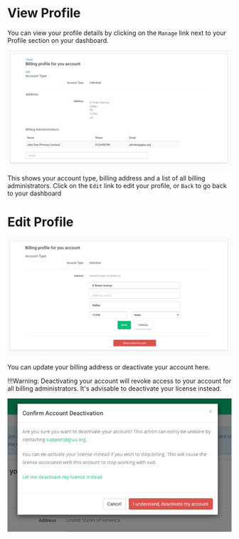 # View Profile
You can view your profile details by clicking on the `Manage` link next to your 
Profile section on your dashboard.

![oxd license](../../img/license/profile/profile.png)

This shows your account type, billing address and a list of all billing administrators. 
Click on the `Edit` link to edit your profile, or `Back` to go back to your dashboard

# Edit Profile
![oxd license](../../img/license/profile/edit-profile.png)

You can update your billing address or deactivate your account here. 

!!!Warning: 
    Deactivating your account will revoke access to your account for all billing 
    administrators. It's advisable to deactivate your license instead.

![oxd license](../../img/license/profile/deactivate.png)

